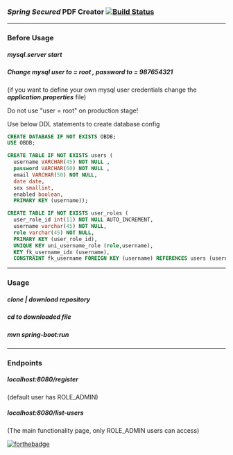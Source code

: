 ### _Spring Secured_ PDF Creator [![Build Status](https://travis-ci.org/Skylifee7/Spring-Secured-PDF.svg?branch=master)](https://travis-ci.org/Skylifee7/Spring-Secured-PDF)
---
### Before Usage

##### mysql.server start

##### Change mysql user to = root , password to = 987654321 

(if you want to define your own mysql user credentials change the ***application.properties*** file)

Do not use "user = root" on production stage!

Use below DDL statements to create database config

```sql
CREATE DATABASE IF NOT EXISTS OBDB;
USE OBDB;

CREATE TABLE IF NOT EXISTS users (
  username VARCHAR(45) NOT NULL ,
  password VARCHAR(60) NOT NULL ,
  email VARCHAR(50) NOT NULL,
  date date,
  sex smallint,
  enabled boolean,
  PRIMARY KEY (username));

CREATE TABLE IF NOT EXISTS user_roles (
  user_role_id int(11) NOT NULL AUTO_INCREMENT,
  username varchar(45) NOT NULL,
  role varchar(45) NOT NULL,
  PRIMARY KEY (user_role_id),
  UNIQUE KEY uni_username_role (role,username),
  KEY fk_username_idx (username),
  CONSTRAINT fk_username FOREIGN KEY (username) REFERENCES users (username));
```
---
### Usage

##### *clone | download repository*
##### *cd to downloaded file*
##### *mvn spring-boot:run*

---
### Endpoints

##### localhost:8080/register 

(default user has ROLE_ADMIN)

##### localhost:8080/list-users 

(The main functionality page, only ROLE_ADMIN users can access)

[![forthebadge](http://forthebadge.com/images/badges/built-with-love.svg)](http://forthebadge.com)

